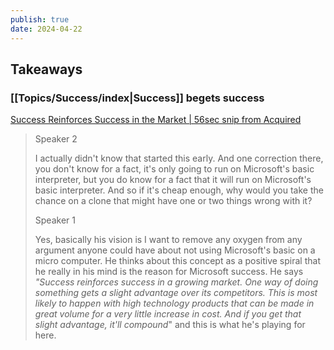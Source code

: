 ```yaml
---
publish: true
date: 2024-04-22
---
```

## Takeaways

### [[Topics/Success/index|Success]] begets success

[Success Reinforces Success in the Market | 56sec snip from Acquired](https://share.snipd.com/snip/6bd1d51e-cd93-4077-80bc-0c9f21cbb67b)

>Speaker 2
> 
> I actually didn't know that started this early. And one correction there, you don't know for a fact, it's only going to run on Microsoft's basic interpreter, but you do know for a fact that it will run on Microsoft's basic interpreter. And so if it's cheap enough, why would you take the chance on a clone that might have one or two things wrong with it?
> 
> Speaker 1
> 
> Yes, basically his vision is I want to remove any oxygen from any argument anyone could have about not using Microsoft's basic on a micro computer. He thinks about this concept as a positive spiral that he really in his mind is the reason for Microsoft success. He says *"Success reinforces success in a growing market. One way of doing something gets a slight advantage over its competitors. This is most likely to happen with high technology products that can be made in great volume for a very little increase in cost. And if you get that slight advantage, it'll compound*" and this is what he's playing for here.

